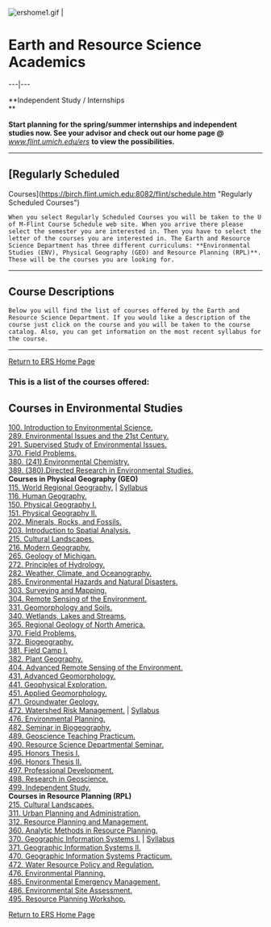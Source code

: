 ![ershome1.gif](../pictures/ershome1.gif) |

# Earth and Resource Science Academics  
  
  
  
---|---  
  
  
**Independent Study / Internships  
**  
  
**Start planning for the spring/summer internships and independent studies
now. See your advisor and check out our home page @**
_www.flint.umich.edu/ers_ **to view the possibilities.**  
  
---  
  
  
  
  

## [Regularly Scheduled
Courses](https://birch.flint.umich.edu:8082/flint/schedule.htm "Regularly
Scheduled Courses")

  
    When you select Regularly Scheduled Courses you will be taken to the U of M-Flint Course Schedule web site. When you arrive there please select the semester you are interested in. Then you have to select the letter of the courses you are interested in. The Earth and Resource Science Department has three different curriculums: **Environmental Studies (ENV), Physical Geography (GEO) and Resource Planning (RPL)**. These will be the courses you are looking for.   
---  
  
  

## Course Descriptions

    Below you will find the list of courses offered by the Earth and Resource Science Department. If you would like a description of the course just click on the course and you will be taken to the course catalog. Also, you can get information on the most recent syllabus for the course.   
---  
  
  
[Return to ERS Home Page ](home.html)  
  

### This is a list of the courses offered:

**Courses in Environmental Studies**  
---  
[ 100.  Introduction to Environmental
Science.](http://www.flint.umich.edu/departments/catalog/cas/ers.html#env100)  
[ 289.  Environmental Issues and the 21st
Century.](http://www.flint.umich.edu/departments/catalog/cas/ers.html#env289)  
[ 291.  Supervised Study of Environmental
Issues.](http://www.flint.umich.edu/departments/catalog/cas/ers.html#env291)  
[ 370.  Field
Problems.](http://www.flint.umich.edu/departments/catalog/cas/ers.html#env370)  
[ 380.  (241).Environmental
Chemistry.](http://www.flint.umich.edu/departments/catalog/cas/ers.html#env380)  
[ 389.  (380).Directed Research in Environmental
Studies.](http://www.flint.umich.edu/departments/catalog/cas/ers.html#env389)  
**Courses in Physical Geography (GEO)**  
[ 115.  World Regional
Geography.](http://www.flint.umich.edu/departments/catalog/cas/ers.html#geo115)
|  [Syllabus](faculty/kageo115syl.doc)  
[ 116.  Human
Geography.](http://www.flint.umich.edu/departments/catalog/cas/ers.html#geo116)  
[ 150.  Physical Geography
I.](http://www.flint.umich.edu/departments/catalog/cas/ers.html#geo150)  
[ 151.  Physical Geography
II.](http://www.flint.umich.edu/departments/catalog/cas/ers.html#geo151)  
[ 202.  Minerals, Rocks, and
Fossils.](http://www.flint.umich.edu/departments/catalog/cas/ers.html#geo202)  
[ 203.  Introduction to Spatial
Analysis.](http://www.flint.umich.edu/departments/catalog/cas/ers.html#geo203)  
[ 215.  Cultural
Landscapes.](http://www.flint.umich.edu/departments/catalog/cas/ers.html#geo215)  
[ 216.  Modern
Geography.](http://www.flint.umich.edu/departments/catalog/cas/ers.html#geo216)  
[ 265.  Geology of
Michigan.](http://www.flint.umich.edu/departments/catalog/cas/ers.html#geo265)  
[ 272.  Principles of
Hydrology.](http://www.flint.umich.edu/departments/catalog/cas/ers.html#geo272)  
[ 282.  Weather, Climate, and
Oceanography.](http://www.flint.umich.edu/departments/catalog/cas/ers.html#geo282)  
[ 285.  Environmental Hazards and Natural
Disasters.](http://www.flint.umich.edu/departments/catalog/cas/ers.html#geo285)  
[ 303.  Surveying and
Mapping.](http://www.flint.umich.edu/departments/catalog/cas/ers.html#geo303)  
[ 304.  Remote Sensing of the
Environment.](http://www.flint.umich.edu/departments/catalog/cas/ers.html#geo304)  
[ 331.  Geomorphology and
Soils.](http://www.flint.umich.edu/departments/catalog/cas/ers.html#geo331)  
[ 340.  Wetlands, Lakes and
Streams.](http://www.flint.umich.edu/departments/catalog/cas/ers.html#geo340)  
[ 365.  Regional Geology of North
America.](http://www.flint.umich.edu/departments/catalog/cas/ers.html#geo365)  
[ 370.  Field
Problems.](http://www.flint.umich.edu/departments/catalog/cas/ers.html#geo370)  
[ 372.
Biogeography.](http://www.flint.umich.edu/departments/catalog/cas/ers.html#geo372)  
[ 381.  Field Camp
I.](http://www.flint.umich.edu/departments/catalog/cas/ers.html#geo381)  
[ 382.  Plant
Geography.](http://www.flint.umich.edu/departments/catalog/cas/ers.html#geo382)  
[ 404.  Advanced Remote Sensing of the
Environment.](http://www.flint.umich.edu/departments/catalog/cas/ers.html#geo404)  
[ 431.  Advanced
Geomorphology.](http://www.flint.umich.edu/departments/catalog/cas/ers.html#geo431)  
[ 441.  Geophysical
Exploration.](http://www.flint.umich.edu/departments/catalog/cas/ers.html#geo441)  
[ 451.  Applied
Geomorphology.](http://www.flint.umich.edu/departments/catalog/cas/ers.html#geo451)  
[ 471.  Groundwater
Geology.](http://www.flint.umich.edu/departments/catalog/cas/ers.html#geo471)  
[ 472.  Watershed Risk
Management.](http://www.flint.umich.edu/departments/catalog/cas/ers.html#geo472)
|  [Syllabus](faculty/kageo472syl.doc)  
[ 476.  Environmental
Planning.](http://www.flint.umich.edu/departments/catalog/cas/ers.html#geo476)  
[ 482.  Seminar in
Biogeography.](http://www.flint.umich.edu/departments/catalog/cas/ers.html#geo482)  
[ 489.  Geoscience Teaching
Practicum.](http://www.flint.umich.edu/departments/catalog/cas/ers.html#geo489)  
[ 490.  Resource Science Departmental
Seminar.](http://www.flint.umich.edu/departments/catalog/cas/ers.html#geo490)  
[ 495.  Honors Thesis
I.](http://www.flint.umich.edu/departments/catalog/cas/ers.html#geo495)  
[ 496.  Honors Thesis
II.](http://www.flint.umich.edu/departments/catalog/cas/ers.html#geo496)  
[ 497.  Professional
Development.](http://www.flint.umich.edu/departments/catalog/cas/ers.html#geo497)  
[ 498.  Research in
Geoscience.](http://www.flint.umich.edu/departments/catalog/cas/ers.html#geo498)  
[ 499.  Independent
Study.](http://www.flint.umich.edu/departments/catalog/cas/ers.html#geo499)  
**Courses in Resource Planning (RPL)**  
[ 215.  Cultural
Landscapes.](http://www.flint.umich.edu/departments/catalog/cas/ers.html#rpl215)  
[ 311.  Urban Planning and
Administration.](http://www.flint.umich.edu/departments/catalog/cas/ers.html#rpl311)  
[ 312.  Resource Planning and
Management.](http://www.flint.umich.edu/departments/catalog/cas/ers.html#rpl312)  
[ 360.  Analytic Methods in Resource
Planning.](http://www.flint.umich.edu/departments/catalog/cas/ers.html#rpl360)  
[ 370.  Geographic Information Systems
I.](http://www.flint.umich.edu/departments/catalog/cas/ers.html#rpl370) |
[Syllabus](faculty/karpl370syl.doc)  
[ 371.  Geographic Information Systems
II.](http://www.flint.umich.edu/departments/catalog/cas/ers.html#rpl371)  
[ 470.  Geographic Information Systems
Practicum.](http://www.flint.umich.edu/departments/catalog/cas/ers.html#rpl470)  
[ 472.  Water Resource Policy and
Regulation.](http://www.flint.umich.edu/departments/catalog/cas/ers.html#rpl472)  
[ 476.  Environmental
Planning.](http://www.flint.umich.edu/departments/catalog/cas/ers.html#rpl476)  
[ 485.  Environmental Emergency
Management.](http://www.flint.umich.edu/departments/catalog/cas/ers.html#rpl485)  
[ 486.  Environmental Site
Assessment.](http://www.flint.umich.edu/departments/catalog/cas/ers.html#rpl486)  
[ 495.  Resource Planning
Workshop.](http://www.flint.umich.edu/departments/catalog/cas/ers.html#rpl495)  
  
  
[Return to ERS Home Page ](home.html)


